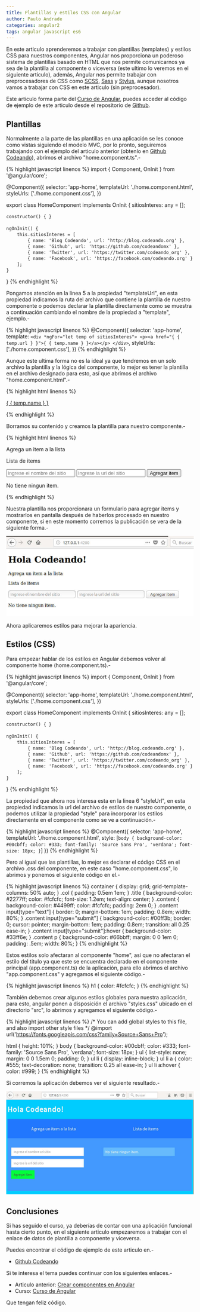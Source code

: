 ```yaml
---
title: Plantillas y estilos CSS con Angular
author: Paulo Andrade
categories: angular2
tags: angular javascript es6
---
```


En este articulo aprenderemos a trabajar con plantillas (templates) y estilos CSS para nuestros componentes, Angular nos proporciona un poderoso sistema de plantillas basado en HTML que nos permite comunicarnos ya sea de la plantilla al componente o viceversa (este ultimo lo veremos en el siguiente articulo), además, Angular nos permite trabajar con preprocesadores de CSS como [SCSS](http://sass-lang.com/documentation/file.SCSS_FOR_SASS_USERS.html), [Sass](http://sass-lang.com/) y [Stylus](http://stylus-lang.com/), aunque nosotros vamos a trabajar con CSS en este articulo (sin preprocesador).

<div class="redes-background">
Este articulo forma parte del <a href="https://github.com/Codeandomx/curso-de-introduccion-a-angular" target="_blank">Curso de Angular</a>, puedes acceder al código de ejemplo de este articulo desde el repositorio de <a href="https://github.com/Codeandomx/curso-de-introduccion-a-angular/tree/02_plantillas_y_estilos_css" target="_blank">Github</a>.
</div>

## Plantillas

Normalmente a la parte de las plantillas en una aplicación se les conoce como vistas siguiendo el modelo MVC, por lo pronto,  seguiremos trabajando con el ejemplo del articulo anterior (obtenlo en [Github Codeando](https://github.com/Codeandomx/curso-de-introduccion-a-angular/tree/01_Creacion_de_componentes)), abrimos el archivo "home.component.ts".-

<ins class="adsbygoogle"
     style="display:block; text-align:center;"
     data-ad-layout="in-article"
     data-ad-format="fluid"
     data-ad-client="ca-pub-0593566584451788"
     data-ad-slot="1426664336"></ins>
<script>
     (adsbygoogle = window.adsbygoogle || []).push({});
</script>

{% highlight javascript linenos %}
import { Component, OnInit } from '@angular/core';

@Component({
    selector: 'app-home',
    templateUrl: './home.component.html',
    styleUrls: ['./home.component.css'],
})

export class HomeComponent implements OnInit
{
    sitiosInteres: any = [];

    constructor() { }

    ngOnInit() {
        this.sitiosInteres = [
            { name: 'Blog Codeando', url: 'http://blog.codeando.org' },
            { name: 'Github', url: 'https://github.com/codeandomx' },
            { name: 'Twitter', url: 'https://twitter.com/codeando_org' },
            { name: 'Facebook', url: 'https://facebook.com/codeando.org' }
        ];
    }
}
{% endhighlight %}

Pongamos atención en la linea 5 a la propiedad "templateUrl", en esta propiedad indicamos la ruta del archivo que contiene la plantilla de nuestro componente o podemos declarar la plantilla directamente como se muestra a continuación cambiando el nombre de la propiedad a "template", ejemplo.-

{% highlight javascript linenos %}
@Component({
    selector: 'app-home',
    template:  `
        <div *ngFor="let temp of sitiosInteres">
            <p><a href="{ { temp.url } }">{ { temp.name } }</a></p>
        </div>
    `,
    styleUrls: ['./home.component.css'],
})
{% endhighlight %}

Aunque este ultima forma no es la ideal ya que tendremos en un solo archivo la plantilla y la lógica del componente, lo mejor es tener la plantilla en el archivo designado para esto, así que abrimos el archivo "home.component.html".-

{% highlight html linenos %}
<div *ngFor="let temp of sitiosInteres">
    <p><a href="{ { temp.url } }">{ { temp.name } }</a></p>
</div>
{% endhighlight %}

Borramos su contenido y creamos la plantilla para nuestro componente.-

{% highlight html linenos %}
<div class="container title">
    <div class="col">
        <p>Agrega un item a la lista</p>
    </div>
    <div class="col">
        <p>Lista de items</p>
    </div>
</div>
<div class="container content">
    <div class="col">
        <form>
            <input type="text" name="name" placeholder="Ingrese el nombre del sitio">
            <input type="text" name="url" placeholder="Ingrese la url del sitio">
            <input type="submit" value="Agregar item">
        </form>
    </div>
    <div class="col">
        <p>No tiene ningun item.</p>
    </div>
</div>
{% endhighlight %}

Nuestra plantilla nos proporcionara un formulario para agregar items y mostrarlos en pantalla después de haberlos procesado en nuestro componente, si en este momento corremos la publicación se vera de la siguiente forma.-

![Plantilla sin estilo en Angular](/img/angular1.jpg)

Ahora aplicaremos estilos para mejorar la apariencia.

## Estilos (CSS)

Para empezar hablar de los estilos en Angular debemos volver al componente home (home.component.ts).-

{% highlight javascript linenos %}
import { Component, OnInit } from '@angular/core';

@Component({
    selector: 'app-home',
    templateUrl: './home.component.html',
    styleUrls: ['./home.component.css'],
})

export class HomeComponent implements OnInit
{
    sitiosInteres: any = [];

    constructor() { }

    ngOnInit() {
        this.sitiosInteres = [
            { name: 'Blog Codeando', url: 'http://blog.codeando.org' },
            { name: 'Github', url: 'https://github.com/codeandomx' },
            { name: 'Twitter', url: 'https://twitter.com/codeando_org' },
            { name: 'Facebook', url: 'https://facebook.com/codeando.org' }
        ];
    }
}
{% endhighlight %}

La propiedad que ahora nos interesa esta en la linea 6 "styleUrl", en esta propiedad indicamos la url del archivo de estilos de nuestro componente, o podemos utilizar la propiedad "style" para incorporar los estilos directamente en el componente como se ve a continuación.-

{% highlight javascript linenos %}
@Component({
    selector: 'app-home',
    templateUrl: './home.component.html',
    style: [`
        body
        {
            background-color: #00cbff;
            color: #333;
            font-family: 'Source Sans Pro', 'verdana';
            font-size: 18px;
        }
    `]
})
{% endhighlight %}

Pero al igual que las plantillas, lo mejor es declarar el código CSS en el archivo .css del componente, en este caso "home.component.css", lo abrimos y ponemos el siguiente código en el.-

{% highlight javascript linenos %}
container {
    display: grid;
    grid-template-columns: 50% auto;
}
.col {
    padding: 0.5em 1em;
}
.title {
    background-color: #2277ff;
    color: #fcfcfc;
    font-size: 1.2em;
    text-align: center;
}
.content {
    background-color: #4499ff;
    color: #fcfcfc;
    padding: 2em 0;
}
.content input[type="text"] {
    border: 0;
    margin-bottom: 1em;
    padding: 0.8em;
    width: 80%;
}
.content input[type="submit"] {
    background-color: #00ff3b;
    border: 0;
    cursor: pointer;
    margin-bottom: 1em;
    padding: 0.8em;
    transition: all 0.25 ease-in;
}
.content input[type="submit"]:hover {
    background-color: #33ff6e;
}
.content p {
    background-color: #66bbff;
    margin: 0 0 1em 0;
    padding: .5em;
    width: 80%;
}
{% endhighlight %}

Estos estilos solo afectaran al componente "home", así que no afectaran el estilo del titulo ya que este se encuentra declarado en el componente principal (app.component.ts) de la aplicación, para ello abrimos el archivo "app.component.css" y agregamos el siguiente código.-

{% highlight javascript linenos %}
h1 {
    color: #fcfcfc;
}
{% endhighlight %}

También debemos crear algunos estilos globales para nuestra aplicación, para esto, angular ponen a disposición el archivo "styles.css" ubicado en el directorio "src", lo abrimos y agregamos el siguiente código.-

{% highlight javascript linenos %}
/* You can add global styles to this file, and also import other style files */
@import url('https://fonts.googleapis.com/css?family=Source+Sans+Pro');

html {
    height: 101%;
}
body {
    background-color: #00cbff;
    color: #333;
    font-family: 'Source Sans Pro', 'verdana';
    font-size: 18px;
}
ul {
    list-style: none;
    margin: 0 0 1.5em 0;
    padding: 0;
}
ul li {
    display: inline-block;
}
ul li a {
    color: #555;
    text-decoration: none;
    transition: 0.25 all ease-in;
}
ul li a:hover {
    color: #999;
}
{% endhighlight %}

Si corremos la aplicación debemos ver el siguiente resultado.-

![Aplicación con estilos en Angular](/img/angular3.jpg)

## Conclusiones

Si has seguido el curso, ya deberías de contar con una aplicación funcional hasta cierto punto, en el siguiente articulo empezaremos a trabajar con el enlace de datos de plantilla a componente y viceversa.

Puedes encontrar el código de ejemplo de este articulo en.-

* [Github Codeando](https://github.com/Codeandomx/curso-de-introduccion-a-angular/tree/02_plantillas_y_estilos_css)

Si te interesa el tema puedes continuar con los siguientes enlaces.-

* Articulo anterior: [Crear componentes en Angular](http://blog.codeando.org/articulos/crear-componentes-en-angular.html)
* Curso: [Curso de Angular](https://github.com/Codeandomx/curso-de-introduccion-a-angular)

Que tengan feliz código.